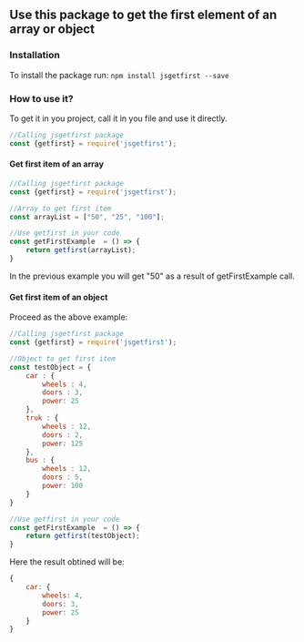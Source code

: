 ## Use this package to get the first element of an array or object


### Installation

To install the package run: `npm install jsgetfirst --save`

### How to use it?

To get it in you project, call it in you file and use it directly.

```js
//Calling jsgetfirst package
const {getfirst} = require('jsgetfirst');

```

#### Get first item of an array

```js
//Calling jsgetfirst package
const {getfirst} = require('jsgetfirst');

//Array to get first item
const arrayList = ["50", "25", "100"];

//Use getfirst in your code
const getFirstExample  = () => {
    return getfirst(arrayList);
}
```

In the previous example you will get "50" as a result of getFirstExample call.

#### Get first item of an object

Proceed as the above example:
```js
//Calling jsgetfirst package
const {getfirst} = require('jsgetfirst');

//Object to get first item
const testObject = {
    car : {
        wheels : 4,
        doors : 3,
        power: 25
    },
    truk : {
        wheels : 12,
        doors : 2,
        power: 125 
    },
    bus : {
        wheels : 12,
        doors : 5,
        power: 100
    }
}

//Use getfirst in your code
const getFirstExample  = () => {
    return getfirst(testObject);
}
```

Here the result obtined will be:
```js
{ 
    car: { 
        wheels: 4, 
        doors: 3, 
        power: 25 
    } 
}
```




